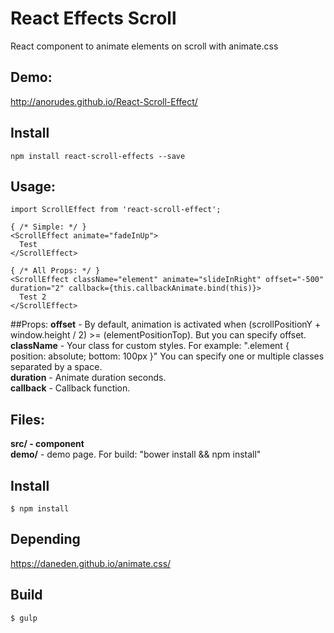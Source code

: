 # React Effects Scroll
React component to animate elements on scroll with animate.css
<br />
## Demo:
http://anorudes.github.io/React-Scroll-Effect/

## Install
``
npm install react-scroll-effects --save
``

## Usage:
```
import ScrollEffect from 'react-scroll-effect';

{ /* Simple: */ }
<ScrollEffect animate="fadeInUp">
  Test
</ScrollEffect>

{ /* All Props: */ }
<ScrollEffect className="element" animate="slideInRight" offset="-500" duration="2" callback={this.callbackAnimate.bind(this)}>
  Test 2
</ScrollEffect>

```
##Props:
<b>offset</b> - By default, animation is activated when (scrollPositionY + window.height / 2) >= (elementPositionTop). But you can specify offset.<br />
<b>className</b> - Your class for custom styles. For example: ".element { position: absolute; bottom: 100px }" You can specify one or multiple classes separated by a space.<br />
<b>duration</b> - Animate duration seconds.<br />
<b>callback</b> - Callback function.

## Files:
<b>src/**</b> - component<br />
<b>demo/**</b> - demo page. For build: "bower install && npm install"

## Install
```
$ npm install
```

## Depending
https://daneden.github.io/animate.css/


## Build
```
$ gulp
```


